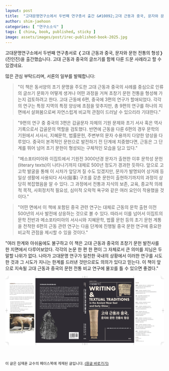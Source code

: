 ```yaml
---
layout: post
title:  "고대문명연구소에서 두번째 연구총서 출간 &#10092;고대 근동과 중국, 문자와 문헌 전통의 형성&#10093;"
author: shim-jaehoon
categories: [ "연구소소식" ]
tags: [ china, book, published, sticky ]
image: assets/images/post/irec-published-book-2025.jpg
---
```


고대문명연구소에서 두번째 연구총서로 &#10092;고대 근동과 중국, 문자와 문헌 전통의 형성&#10093; (진인진)을 출간했습니다. 고대 근동과 중국의 글쓰기를 함께 다룬 드문 사례라고 할 수 있겠네요.

많은 관심 부탁드리며, 서론의 일부를 발췌합니다:

> "이 책은 동서양의 초기 문명을 주도한 고대 근동과 중국의 사례를 중심으로 인류의 글쓰기 문화가 어떻게 생겨나 어떤 과정을 거쳐 초창기 문헌 전통을 형성해 가는지 검토하려고 한다. 고대 근동에 6편, 중국에 3편의 연구가 할애되었다. 각각의 연구는 특정 지역의 특정 양상에 초점을 맞추지만, 총 9편의 연구를 하나의 지면에서 살펴봄으로써 자연스럽게 비교적 관점이 드러날 수 있으리라 기대한다."


> "9편의 연구 중 중국의 3편은 갑골문자 자체의 기원 문제와 초기 서사 혹은 역사 기록으로서 갑골문의 역할을 검토했다. 반면에 근동을 다룬 6편의 경우 문학의 기원에서 서사시, 지혜문학, 법률문헌, 주변부의 문자 수용까지 다양한 양상을 다루었다. 중국이 본격적인 문헌으로 발전하기 전 단계에 치중했다면, 근동은 그 단계를 뛰어 넘어 초기 문헌이 형성되는 구체적인 모습을 담고 있다."


> "메소포타미아와 이집트에서 기원전 3000년경 문자가 출현한 이후 문학성 문헌(literary texts)이 나타나기까지 대체로 500년 정도가 경과한 듯하다. 앞으로 고고학 발굴을 통해 이 시차가 앞당겨 질 수도 있겠지만, 문자가 발명되어 상거래 등 일상 생활에 사용되다 서사(敍事) 구조를 갖춘 문헌이 출현하기까지의 과정이 상당히 복잡했음을 알 수 있다. 그 과정에서 전통과 지식의 보존, 교육, 종교적 의례적 목적, 사회정치적 필요성, 심미적 오락적 욕구와 같은 여러 요인이 작용했을 것이다."


> "어떤 면에서 이 책에 포함된 중국 관련 연구는 대체로 근동의 문학 출현 이전 500년의 서사 발전에 상응하는 것으로 볼 수 있다. 따라서 이를 넘어서 이집트의 문학 전반과 메소포타미아의 서사시와 지혜문학, 법률 문헌 등의 초기 문헌 계통을 천착한 6편의 근동 관련 연구는 다음 단계에 진행될 중국 문헌 연구에 중요한 비교적 관점을 제시할 수 있을 것이다."

"여러 한계와 아쉬움에도 불구하고 이 책은 고대 근동과 중국의 초창기 문헌 발전사를 한 지면에서 다루어보았다. 각각의 논문 한 편 한 편이 그 자체로서 큰 의미를 지님은 두말할 나위가 없다. 나아가 고대문명 연구가 일천한 국내의 상황에서 이러한 연구를 시도한 것과 그 시도가 지니는 한계를 드러낸 것만으로도 의의가 있다고 믿는다. 이 책이 앞으로 지속될 고대 근동과 중국의 문헌 전통 비교 연구에 물꼬를 틀 수 있으면 좋겠다."

![](/assets/images/post/irec-published-book-2025-cover.jpg)

<br/>

<span class="text-muted"><small>
이 글은 심재훈 교수의 페이스북에 게재된 글입니다. <a href="https://www.facebook.com/story.php?story_fbid=9599776936710053&id=100000335256259" target="_blank">(원글 바로가기)</a>
</small></span>
